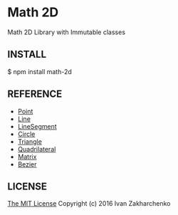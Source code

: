 # Math 2D

Math 2D Library with Immutable classes

## INSTALL

 $ npm install math-2d

## REFERENCE

 - [Point](docs/point.md)
 - [Line](docs/line.md)
 - [LineSegment](docs/line-segment.md)
 - [Circle](docs/circle.md)
 - [Triangle](docs/triangle.md)
 - [Quadrilateral](docs/quadrilateral.md)
 - [Matrix](docs/matrix.md)
 - [Bezier](docs/bezier.md)

## LICENSE

[The MIT License](http://opensource.org/licenses/MIT)
Copyright (c) 2016 Ivan Zakharchenko